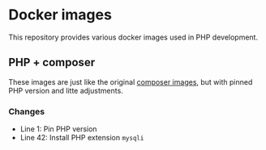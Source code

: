 # Docker images

This repository provides various docker images used in PHP development.

## PHP + composer

These images are just like the original [composer images](https://hub.docker.com/_/composer), but with pinned PHP version and litte adjustments.

### Changes

* Line 1: Pin PHP version
* Line 42: Install PHP extension `mysqli`
